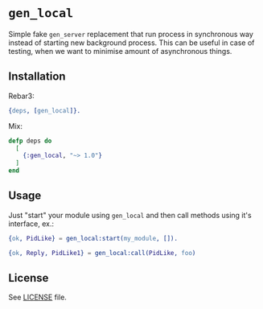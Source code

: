 # `gen_local`

Simple fake `gen_server` replacement that run process in synchronous way instead
of starting new background process. This can be useful in case of testing, when
we want to minimise amount of asynchronous things.

## Installation

Rebar3:

```erlang
{deps, [gen_local]}.
```

Mix:

```elixir
defp deps do
  [
    {:gen_local, "~> 1.0"}
  ]
end
```

## Usage

Just "start" your module using `gen_local` and then call methods using it's
interface, ex.:

```erlang
{ok, PidLike} = gen_local:start(my_module, []).

{ok, Reply, PidLike1} = gen_local:call(PidLike, foo)
```

## License

See [LICENSE](LICENSE) file.
